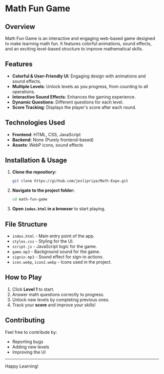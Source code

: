 # Math Fun Game 

## Overview
Math Fun Game is an interactive and engaging web-based game designed to make learning math fun. It features colorful animations, sound effects, and an exciting level-based structure to improve mathematical skills.

## Features
- **Colorful & User-Friendly UI**: Engaging design with animations and sound effects.
- **Multiple Levels**: Unlock levels as you progress, from counting to all operations.
- **Interactive Sound Effects**: Enhances the gaming experience.
- **Dynamic Questions**: Different questions for each level.
- **Score Tracking**: Displays the player's score after each round.

## Technologies Used
- **Frontend**: HTML, CSS, JavaScript
- **Backend**: None (Purely frontend-based)
- **Assets**: WebP icons, sound effects

## Installation & Usage
1. **Clone the repository:**
   ```bash
   git clone https://github.com/jeslipriya/Math-Expo.git
   ```
2. **Navigate to the project folder:**
   ```bash
   cd math-fun-game
   ```
3. **Open `index.html` in a browser** to start playing.

## File Structure
- `index.html` - Main entry point of the app.
- `styles.css` - Styling for the UI.
- `script.js` - JavaScript logic for the game.
- `game.mp3` - Background sound for the game.
- `signin.mp3` - Sound effect for sign-in actions.
- `icon.webp`, `icon2.webp` - Icons used in the project.

## How to Play
1. Click **Level 1** to start.
2. Answer math questions correctly to progress.
3. Unlock new levels by completing previous ones.
4. Track your **score** and improve your skills!

## Contributing
Feel free to contribute by:
- Reporting bugs 
- Adding new levels 
- Improving the UI 

---
Happy Learning! 
